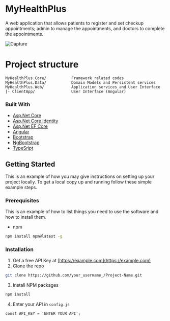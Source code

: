 # MyHealthPlus

A web application that allows patients to register and set checkup appointments; admin to manage the appointments, and doctors to complete the appointments.

![Capture](https://user-images.githubusercontent.com/18090549/76726006-e4344500-678a-11ea-9294-ec1bc0e0d2f1.PNG)

# Project structure

```
MyHealthPlus.Core/           Framework related codes
MyHealthPlus.Data/           Domain Models and Persistent services
MyHealthPlus.Web/            Application services and User Interface
|- ClientApp/                User Interface (Angular)
```

### Built With
* [Asp.Net Core](https://github.com/dotnet/aspnetcore)
* [Asp.Net Core Identity](https://github.com/dotnet/aspnetcore/tree/master/src/Identity)
* [Asp.Net EF Core](https://github.com/dotnet/efcore)
* [Angular](https://github.com/angular/angular)
* [Bootstrap](https://github.com/twbs/bootstrap)
* [NgBootstrap](https://github.com/ng-bootstrap/ng-bootstrap)
* [TypeSript](https://github.com/microsoft/TypeScript)


## Getting Started

This is an example of how you may give instructions on setting up your project locally.
To get a local copy up and running follow these simple example steps.

### Prerequisites

This is an example of how to list things you need to use the software and how to install them.
* npm
```sh
npm install npm@latest -g
```

### Installation

1. Get a free API Key at [https://example.com](https://example.com)
2. Clone the repo
```sh
git clone https://github.com/your_username_/Project-Name.git
```
3. Install NPM packages
```sh
npm install
```
4. Enter your API in `config.js`
```JS
const API_KEY = 'ENTER YOUR API';
```
